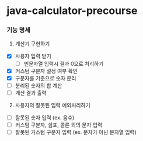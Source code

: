 # java-calculator-precourse

### 기능 명세
1. 계산기 구현하기
  - [x] 사용자 입력 받기
    - [ ] 빈문자열 입력시 결과 0으로 처리하기
  - [x] 커스텀 구분자 설정 여부 확인
  - [x] 구분자를 기준으로 숫자 분리
  - [ ] 분리된 숫자의 합 계산
  - [ ] 계산 결과 출력
  
2. 사용자의 잘못된 입력 예외처리하기
  - [ ] 잘못된 숫자 입력 (ex. 음수)
  - [ ] 커스텀 구분자, 쉼표, 콜론 외의 문자 입력
  - [ ] 잘못된 커스텀 구분자 입력 (ex. 문자가 아닌 문자열 입력)
